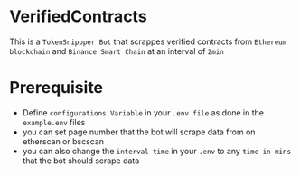 # VerifiedContracts

This is a `TokenSnippper Bot` that scrappes verified contracts from `Ethereum blockchain` and  `Binance Smart Chain` at an interval of `2min`

# Prerequisite
- Define `configurations Variable` in your `.env file` as done in the `example.env` files
- you can set page number that the bot will scrape data from on etherscan or bscscan
- you can also change the `interval time` in your `.env` to any `time in mins` that the bot should scrape data
